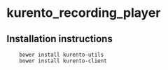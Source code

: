 # kurento_recording_player
## Installation instructions

        bower install kurento-utils
        bower install kurento-client
    
    